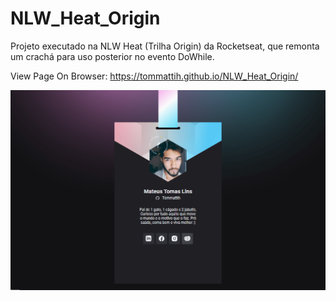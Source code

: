 # NLW_Heat_Origin
Projeto executado na NLW Heat (Trilha Origin) da Rocketseat, que remonta um crachá para uso posterior no evento DoWhile.

View Page On Browser:
https://tommattih.github.io/NLW_Heat_Origin/

<img src="nlw-heat-preview.png" />

